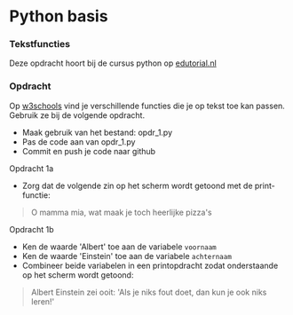 # Python basis

### Tekstfuncties
Deze opdracht hoort bij de cursus python op [edutorial.nl](https://www.edutorial.nl/course/python)

### Opdracht
Op [w3schools](https://www.w3schools.com/python/python_ref_string.asp) vind je verschillende functies die je op tekst toe kan passen. Gebruik ze bij de volgende opdracht.  
* Maak gebruik van het bestand: opdr_1.py
* Pas de code aan van opdr_1.py
* Commit en push je code naar github

Opdracht 1a
* Zorg dat de volgende zin op het scherm wordt getoond met de print-functie:
> O mamma mia, wat maak je toch heerlijke pizza's

Opdracht 1b
* Ken de waarde 'Albert' toe aan de variabele `voornaam`
* Ken de waarde 'Einstein' toe aan de variabele `achternaam` 
* Combineer beide variabelen in een printopdracht zodat onderstaande op het scherm wordt getoond:

> Albert Einstein zei ooit: 'Als je niks fout doet, dan kun je ook niks leren!'




